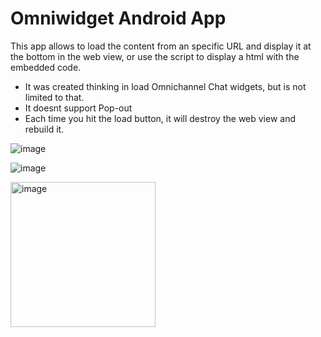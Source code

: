 # Omniwidget Android App

This app allows to load the content from an specific URL and display it at the bottom in the web view, or use the script to display a html with the embedded code.

- It was created thinking in load Omnichannel Chat widgets, but is not limited to that.
- It doesnt support Pop-out
- Each time you hit the load button, it will destroy the web view and rebuild it.
  

![image](https://github.com/elopezanaya/omniwidgetapp-android/assets/981914/78d23277-ccda-4ec6-964d-955e078b38f7)


![image](https://github.com/elopezanaya/omniwidgetapp-android/assets/981914/df57bf1f-004c-43ed-b06b-6af1a2d969a7)

<img width="232" alt="image" src="https://github.com/elopezanaya/omniwidgetapp-android/assets/981914/6aec89c7-c4f3-473b-8c05-9ddd632888a0">
